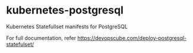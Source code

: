 # kubernetes-postgresql

Kubernetes Statefullset manifests for PostgreSQL

For full documentation, refer <https://devopscube.com/deploy-postgresql-statefulset/>
